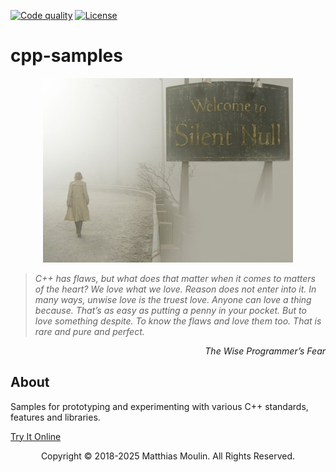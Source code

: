 [![Code quality][s1]][co] [![License][s2]][li]

[s1]: https://app.codacy.com/project/badge/Grade/cfe234fc62b0403784d58edb91fcc815
[s2]: https://img.shields.io/badge/license-GPL%203.0-blue.svg

[co]: https://app.codacy.com/gh/matt77hias/cpp-samples/dashboard?utm_source=gh&utm_medium=referral&utm_content=&utm_campaign=Badge_grade
[li]: https://raw.githubusercontent.com/matt77hias/cpp-samples/master/LICENSE.txt

# cpp-samples

<p align="center"><img src="res/cpp.png"></p>

> _C++ has flaws, but what does that matter when it comes to matters of the heart? We love what we love. Reason does not enter into it. In many ways, unwise love is the truest love. Anyone can love a thing because. That’s as easy as putting a penny in your pocket. But to love something despite. To know the flaws and love them too. That is rare and pure and perfect._

<p align="right"><i>The Wise Programmer’s Fear</i></p>

## About
Samples for prototyping and experimenting with various C++ standards, features and libraries.

[Try It Online](https://godbolt.org/)

<p align="center">Copyright © 2018-2025 Matthias Moulin. All Rights Reserved.</p>
